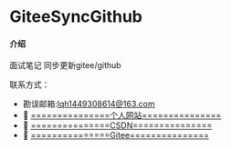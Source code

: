 # GiteeSyncGithub

#### 介绍
面试笔记
同步更新gitee/github

联系方式：
- 勘误邮箱:lqh1449308614@163.com
- 🤠 [===============个人网站===============](http://www.jasscical.top/)
- 🤠 [===============CSDN===============](https://blog.csdn.net/qq_41472037?spm=1001.2101.3001.5343)
- 🤠 [===============Gitee===============](https://gitee.com/jasscical/projects)

